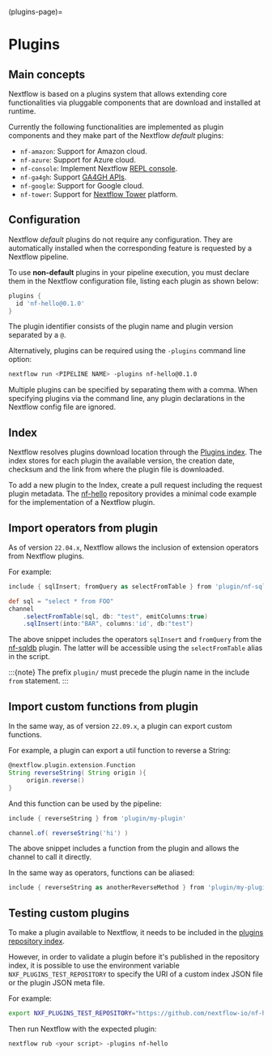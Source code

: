 (plugins-page)=

# Plugins

## Main concepts

Nextflow is based on a plugins system that allows extending core functionalities via pluggable components that are download and installed at runtime.

Currently the following functionalities are implemented as plugin components and they make part of the Nextflow *default* plugins:

- `nf-amazon`: Support for Amazon cloud.
- `nf-azure`: Support for Azure cloud.
- `nf-console`: Implement Nextflow [REPL console](https://www.nextflow.io/blog/2015/introducing-nextflow-console.html).
- `nf-ga4gh`: Support [GA4GH APIs](https://www.ga4gh.org/).
- `nf-google`: Support for Google cloud.
- `nf-tower`: Support for [Nextflow Tower](https://tower.nf) platform.

## Configuration

Nextflow *default* plugins do not require any configuration. They are automatically installed when the corresponding feature is requested by a Nextflow pipeline.

To use **non-default** plugins in your pipeline execution, you must declare them in the Nextflow configuration file, listing each plugin as shown below:

```groovy
plugins {
  id 'nf-hello@0.1.0'
}
```

The plugin identifier consists of the plugin name and plugin version separated by a `@`.

Alternatively, plugins can be required using the `-plugins` command line option:

```bash
nextflow run <PIPELINE NAME> -plugins nf-hello@0.1.0
```

Multiple plugins can be specified by separating them with a comma. When specifying plugins via the command line, any plugin declarations in the Nextflow config file are ignored.

## Index

Nextflow resolves plugins download location through the [Plugins index](https://github.com/nextflow-io/plugins/). The index stores for each plugin the available version, the creation date, checksum and the link from where the plugin file is downloaded.

To add a new plugin to the Index, create a pull request including the request plugin metadata. The [nf-hello](https://github.com/nextflow-io/nf-hello) repository provides a minimal code example for the implementation of a Nextflow plugin.

## Import operators from plugin

As of version `22.04.x`, Nextflow allows the inclusion of extension operators from Nextflow plugins.

For example:

```groovy
include { sqlInsert; fromQuery as selectFromTable } from 'plugin/nf-sqldb'

def sql = "select * from FOO"
channel
    .selectFromTable(sql, db: "test", emitColumns:true)
    .sqlInsert(into:"BAR", columns:'id', db:"test")
```

The above snippet includes the operators `sqlInsert` and `fromQuery` from the [nf-sqldb](https://github.com/nextflow-io/nf-sqldb) plugin. The latter will be accessible using the `selectFromTable` alias in the script.

:::{note}
The prefix `plugin/` must precede the plugin name in the include `from` statement.
:::

## Import custom functions from plugin

In the same way, as of version `22.09.x`, a plugin can export custom functions.

For example, a plugin can export a util function to reverse a String:

```groovy
@nextflow.plugin.extension.Function
String reverseString( String origin ){
     origin.reverse()
}
```

And this function can be used by the pipeline:

```groovy
include { reverseString } from 'plugin/my-plugin'

channel.of( reverseString('hi') )
```

The above snippet includes a function from the plugin and allows the channel to call it directly.

In the same way as operators, functions can be aliased:

```groovy
include { reverseString as anotherReverseMethod } from 'plugin/my-plugin'
```

## Testing custom plugins

To make a plugin available to Nextflow, it needs to be included in the [plugins repository index](https://github.com/nextflow-io/plugins).

However, in order to validate a plugin before it's published in the repository index, it is possible to use the environment
variable `NXF_PLUGINS_TEST_REPOSITORY` to specify the URI of a custom index JSON file or the plugin JSON meta file.

For example:

```bash
export NXF_PLUGINS_TEST_REPOSITORY="https://github.com/nextflow-io/nf-hello/releases/download/0.3.0/nf-hello-0.3.0-meta.json"
```

Then run Nextflow with the expected plugin:

```bash
nextflow rub <your script> -plugins nf-hello
```

